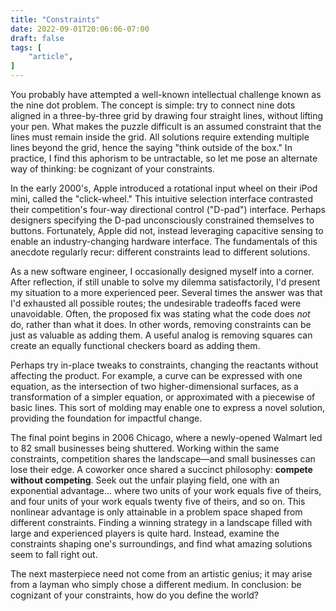 ```yaml
---
title: "Constraints"
date: 2022-09-01T20:06:06-07:00
draft: false
tags: [
    "article",
]
---
```


You probably have attempted a well-known intellectual challenge known as the nine dot problem.  The concept is simple: try to connect nine dots aligned in a three-by-three grid by drawing four straight lines, without lifting your pen.  What makes the puzzle difficult is an assumed constraint that the lines must remain inside the grid.  All solutions require extending multiple lines beyond the grid, hence the saying "think outside of the box."  In practice, I find this aphorism to be untractable, so let me pose an alternate way of thinking: be cognizant of your constraints.

In the early 2000's, Apple introduced a rotational input wheel on their iPod mini, called the "click-wheel."  This intuitive selection interface contrasted their competition's four-way directional control ("D-pad") interface.  Perhaps designers specifying the D-pad unconsciously constrained themselves to buttons.  Fortunately, Apple did not, instead leveraging capacitive sensing to enable an industry-changing hardware interface.  The fundamentals of this anecdote regularly recur: different constraints lead to different solutions.

As a new software engineer, I occasionally designed myself into a corner.  After reflection, if still unable to solve my dilemma satisfactorily, I'd present my situation to a more experienced peer.  Several times the answer was that I'd exhausted all possible routes; the undesirable tradeoffs faced were unavoidable.  Often, the proposed fix was stating what the code does _not_ do, rather than what it does.  In other words, removing constraints can be just as valuable as adding them.  A useful analog is removing squares can create an equally functional checkers board as adding them.

Perhaps try in-place tweaks to constraints, changing the reactants without affecting the product.  For example, a curve can be expressed with one equation, as the intersection of two higher-dimensional surfaces, as a transformation of a simpler equation, or approximated with a piecewise of basic lines.  This sort of molding may enable one to express a novel solution, providing the foundation for impactful change.

The final point begins in 2006 Chicago, where a newly-opened Walmart led to 82 small businesses being shuttered.  Working within the same constraints, competition shares the landscape—and small businesses can lose their edge.  A coworker once shared a succinct philosophy: **compete without competing**.  Seek out the unfair playing field, one with an exponential advantage... where two units of your work equals five of theirs, and four units of your work equals twenty five of theirs, and so on.  This nonlinear advantage is only attainable in a problem space shaped from different constraints.  Finding a winning strategy in a landscape filled with large and experienced players is quite hard.  Instead, examine the constraints shaping one's surroundings, and find what amazing solutions seem to fall right out.

The next masterpiece need not come from an artistic genius; it may arise from a layman who simply chose a different medium.  In conclusion: be cognizant of your constraints, how do you define the world?
